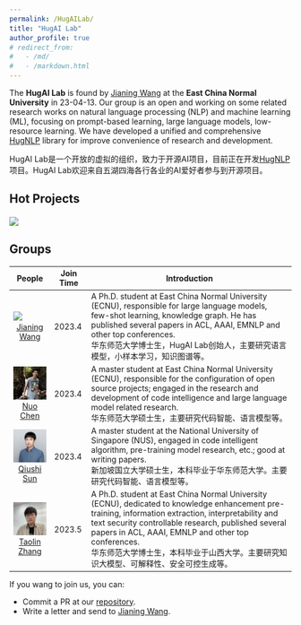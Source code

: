 ```yaml
---
permalink: /HugAILab/
title: "HugAI Lab"
author_profile: true
# redirect_from: 
#   - /md/
#   - /markdown.html
---
```




<div class="jumbotron">
    <p>
        The <b>HugAI Lab</b> is found by <a href="https://wjn1996.github.io">Jianing Wang</a> at the <b>East China Normal University</b> in 23-04-13. Our group is an open and working on some related research works on natural language processing (NLP) and machine learning (ML), focusing on prompt-based learning, large language models, low-resource learning. We have developed a unified and comprehensive <a href="https://github.com/HugAILab/HugNLP">HugNLP</a> library for improve convenience of research and development.
    </p>
    <p>
      HugAI Lab是一个开放的虚拟的组织，致力于开源AI项目，目前正在开发<a href="https://github.com/HugAILab/HugNLP">HugNLP</a>项目。HugAI Lab欢迎来自五湖四海各行各业的AI爱好者参与到开源项目。
    </p>
</div>

## Hot Projects

<a href="https://github.com/HugAILab/HugNLP">
  <img align="center" src="https://github-readme-stats.vercel.app/api/pin/?username=wjn1996&repo=HugNLP&theme=buefy" />
</a>


## Groups


| People  | Join Time   |  Introduction  |
| ---   | --- | --- |
| <img src="../images/profile.png" style="width:120px"><br><center>[Jianing Wang](https://wjn1996.github.io/)</center>    | 2023.4   | A Ph.D. student at East China Normal University (ECNU), responsible for large language models, few-shot learning, knowledge graph. He has published several papers in ACL, AAAI, EMNLP and other top conferences. <br> 华东师范大学博士生，HugAI Lab创始人，主要研究语言模型，小样本学习，知识图谱等。  |
| <img src="../images/nchen.png" style="width:120px"><br><center>[Nuo Chen](https://scholar.google.com/citations?hl=zh-CN&user=yGKkT2wAAAAJ)</center>    | 2023.4   | A master student at East China Normal University (ECNU), responsible for the configuration of open source projects; engaged in the research and development of code intelligence and large language model related research. <br> 华东师范大学硕士生，主要研究代码智能、语言模型等。  |
| <img src="../images/qssun.png" style="width:120px"><br><center>[Qiushi Sun](https://qiushisun.github.io/)</center>  | 2023.4   | A master student at the National University of Singapore (NUS), engaged in code intelligent algorithm, pre-training model research, etc.; good at writing papers. <br> 新加坡国立大学硕士生，本科毕业于华东师范大学。主要研究代码智能、语言模型等。  |
| <img src="../images/tlzhang.png" style="width:120px"><br><center>[Taolin Zhang](https://www.tlzhang.com/)</center>  | 2023.5   | A Ph.D. student at East China Normal University (ECNU), dedicated to knowledge enhancement pre-training, information extraction, interpretability and text security controllable research, published several papers in ACL, AAAI, EMNLP and other top conferences. <br> 华东师范大学博士生，本科毕业于山西大学。主要研究知识大模型、可解释性、安全可控生成等。       

If you wang to join us, you can:
- Commit a PR at our [repository](https://github.com/HugAILab).
- Write a letter and send to [Jianing Wang](mailto:lygwjn@gmail.com).